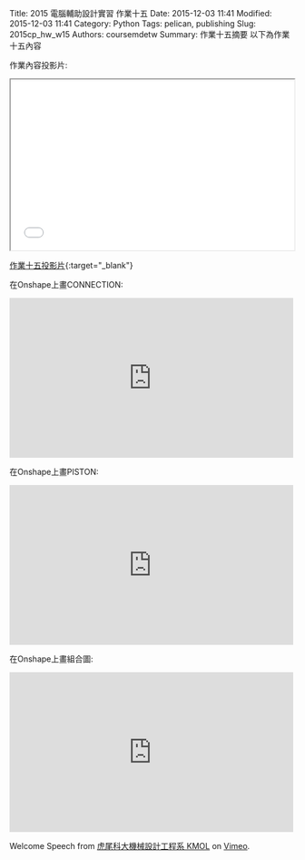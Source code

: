 Title: 2015 電腦輔助設計實習 作業十五
Date: 2015-12-03 11:41
Modified: 2015-12-03 11:41
Category: Python
Tags: pelican, publishing
Slug: 2015cp_hw_w15
Authors: coursemdetw
Summary: 作業十五摘要
以下為作業十五內容

作業內容投影片:

<iframe src=" cadp_w15_simplest.html" width="500" height="300"></iframe>

[作業十五投影片](simplest7.html){:target="_blank"}

在Onshape上畫CONNECTION:

<iframe src="https://player.vimeo.com/video/150161647" width="500" height="281" frameborder="0" webkitallowfullscreen mozallowfullscreen allowfullscreen></iframe> 

在Onshape上畫PISTON:
 
 <iframe src="https://player.vimeo.com/video/150161694" width="500" height="281" frameborder="0" webkitallowfullscreen mozallowfullscreen allowfullscreen></iframe> 
 

在Onshape上畫組合圖:
 
<iframe src="https://player.vimeo.com/video/150161299" width="500" height="281" frameborder="0" webkitallowfullscreen mozallowfullscreen allowfullscreen></iframe>

Welcome Speech</a> from <a href="https://vimeo.com/user24079973">虎尾科大機械設計工程系 KMOL</a> on <a href="https://vimeo.com">Vimeo</a>.</p>

